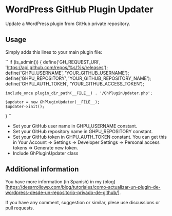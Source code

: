 # WordPress GitHub Plugin Updater
Update a WordPress plugin from GitHub private repository.

## Usage
Simply adds this lines to your main plugin file:

``
if (is_admin()) {
    define('GH_REQUEST_URI', 'https://api.github.com/repos/%s/%s/releases');
    define('GHPU_USERNAME', 'YOUR_GITHUB_USERNAME');
    define('GHPU_REPOSITORY', 'YOUR_GITHUB_REPOSITORY_NAME');
    define('GHPU_AUTH_TOKEN', 'YOUR_GITHUB_ACCESS_TOKEN');

    include_once plugin_dir_path(__FILE__) . '/GhPluginUpdater.php';

    $updater = new GhPluginUpdater(__FILE__);
    $updater->init();
}
``

* Set your GitHub user name in GHPU_USERNAME constant.
* Set your GitHub repository name in GHPU_REPOSITORY constant.
* Set your GitHub token in GHPU_AUTH_TOKEN constant. You can get this in Your Account => Settings => Developer Settings => Personal access tokens => Generate new token.
* Include GhPluginUpdater class

## Additional information
You have more information (in Spanish) in my (blog)[https://desarrollowp.com/blog/tutoriales/como-actualizar-un-plugin-de-wordpress-desde-un-repositorio-privado-de-github/].

If you have any comment, suggestion or similar, plese use discussions or pull requests.
